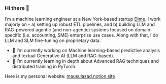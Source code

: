### Hi there 👋

I’m a machine learning engineer at a New York-based startup [Dime](https://www.joindime.io/). I work majorly on - a) setting up robust ETL pipelines, and b) building LLM and RAG-powered agentic (and non-agentic) systems focused on domain-specific (i.e. accounting, SME) enterprise use cases. Along with that, I do LLM and SLM fine-tuning on proprietary data.

<!--
**mausulazad/mausulazad** is a ✨ _special_ ✨ repository because its `README.md` (this file) appears on your GitHub profile.

Here are some ideas to get you started:
-->
- 🔭 I’m currently working on Machine learning-based predictive analysis and textual Generative AI (LLM and RAG-based).
- 🌱 I’m currently learning in depth about Advanced RAG techniques and distributed training in PyTorch.

Here is my personal website: [mausulazad.notion.site](https://mausulazad.notion.site/Abu-Tyeb-Azad-Mausul-1698f393875b809187d8c3e782f0d49e)
<!-- [Mausul's Github Stats](https://github-readme-stats.vercel.app/api?username=mausulazad&show_icons=true&theme=radical) -->
